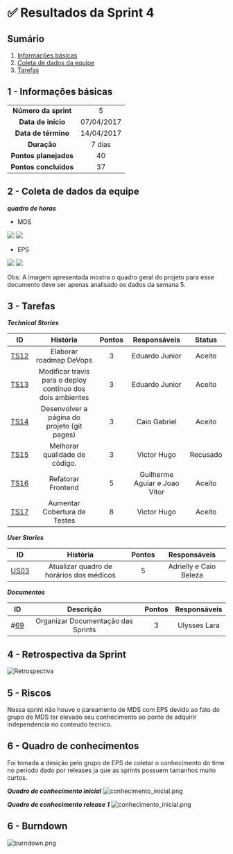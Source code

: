 

# ✅ Resultados da Sprint 4

## Sumário

1. [Informações básicas](#1---informações-básicas)
1. [Coleta de dados da equipe](#2---coleta-de-dados-da-equipe)
1. [Tarefas](#3---tarefas)

## 1 - Informações básicas

| | |
|:--:|:--:|
|**Número da sprint**|5|
|**Data de início**|07/04/2017|
|**Data de término**|14/04/2017|
|**Duração**|7 dias|
|**Pontos planejados**|40|
|**Pontos concluidos**|37|

## 2 - Coleta de dados da equipe

***quadro de horas***

* MDS

<img src="{{ site.baseurl }}/documentos/imagens/horas_trabalhadas/horas_eps.png">

<img src="{{ site.baseurl }}/documentos/imagens/horas_trabalhadas/grafico_eps.png">

* EPS

<img src="{{ site.baseurl }}/documentos/imagens/horas_trabalhadas/horas_mds.png">

<img src="{{ site.baseurl }}/documentos/imagens/horas_trabalhadas/grafico_mds.png">

Obs: A imagem apresentada mostra o quadro geral do projeto para esse documento deve ser apenas analisado os dados da semana 5.

## 3 - Tarefas

***Technical Stories***


|ID|História|Pontos|Responsáveis|Status|
|:-:|:-----:|:----:|:----------:|:----:|
|[TS12](https://github.com/fga-gpp-mds/2018.1_gerencia_mais/issues/68)|Elaborar roadmap DeVops|3|Eduardo Junior|Aceito|
|[TS13](https://github.com/fga-gpp-mds/2018.1_gerencia_mais/issues/83)|Modificar travis para o deploy contínuo dos dois ambientes |3|Eduardo Junior|Aceito|
|[TS14](https://github.com/fga-gpp-mds/2018.1_gerencia_mais/issues/74)|Desenvolver a página do projeto (git pages)|3|Caio Gabriel|Aceito|
|[TS15](https://github.com/fga-gpp-mds/2018.1_gerencia_mais/issues/79)| Melhorar qualidade de código. |3|Victor Hugo|Recusado|
|[TS16](https://github.com/fga-gpp-mds/2018.1_gerencia_mais/issues/80)|Refatorar Frontend|5|Guilherme Aguiar e Joao Vitor|Aceito|
|[TS17](https://github.com/fga-gpp-mds/2018.1_gerencia_mais/issues/78)|Aumentar Cobertura de Testes |8|Victor Hugo|Aceito|


***User Stories***

|ID|História|Pontos|Responsáveis|
|:-:|:-----:|:----:|:----------:|
|[US03](https://github.com/fga-gpp-mds/2018.1_gerencia_mais/issues/38)|Atualizar quadro de horários dos médicos|5|Adrielly e Caio Beleza|Aceito|

***Documentos***

|ID|Descrição|Pontos|Responsáveis|
|:-:|:-----:|:----:|:----------:|
|#[69](https://github.com/fga-gpp-mds/2018.1_gerencia_mais/issues/69)|Organizar Documentação das Sprints |3|Ulysses Lara|Aceito|


## 4 - Retrospectiva da Sprint

![Retrospectiva](https://github.com/fga-gpp-mds/2018.1_Gerencia_mais/blob/is69_Organizar_documenta%C3%A7%C3%A3o_das_sprints/docs/documentos/imagens/Sprint5/retrospectiva.png)

## 5 - Riscos

Nessa sprint não houve o pareamento de MDS com EPS devido ao fato do grupo de MDS ter elevado seu conhecimento ao ponto de adquirir independencia no conteudo tecnico.

## 6 - Quadro de conhecimentos

Foi tomada a desição pelo grupo de EPS de coletar o conhecimento do time no periodo dado por releases ja que as sprints possuem tamanhos muito curtos.

***Quadro de conhecimento inicial***
![conhecimento_inicial.png](https://github.com/fga-gpp-mds/2018.1_Gerencia_mais/blob/is69_Organizar_documenta%C3%A7%C3%A3o_das_sprints/docs/documentos/imagens/sprint0/conhecimento_Inicial.png)

***Quadro de conhecimento release 1***
![conhecimento_inicial.png](https://github.com/fga-gpp-mds/2018.1_Gerencia_mais/blob/is69_Organizar_documenta%C3%A7%C3%A3o_das_sprints/docs/documentos/imagens/Sprint5/quadro_de_conhecimento_r1.png)

## 6 - Burndown

![burndown.png](https://github.com/fga-gpp-mds/2018.1_Gerencia_mais/blob/is69_Organizar_documenta%C3%A7%C3%A3o_das_sprints/docs/documentos/imagens/Sprint5/burndown.png)
